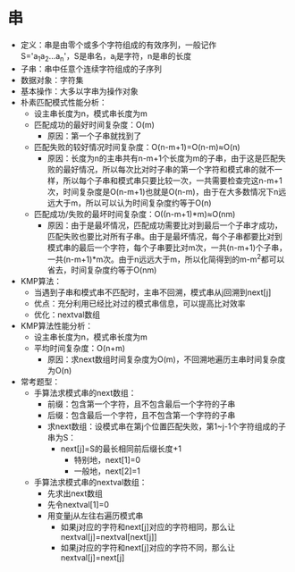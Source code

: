 # 串
- 定义：串是由零个或多个字符组成的有效序列，一般记作  
S='a<sub>1</sub>a<sub>2</sub>...a<sub>n</sub>'，S是串名，a<sub>i</sub>是字符，n是串的长度
- 子串：串中任意个连续字符组成的子序列
- 数据对象：字符集
- 基本操作：大多以字串为操作对象
- 朴素匹配模式性能分析：
  - 设主串长度为n，模式串长度为m
  - 匹配成功的最好时间复杂度：O(m)
    - 原因：第一个子串就找到了
  - 匹配失败的较好情况时间复杂度：O(n-m+1)=O(n-m)≈O(n)
    - 原因：长度为n的主串共有n-m+1个长度为m的子串，由于这是匹配失败的最好情况，所以每次比对时子串的第一个字符和模式串的就不一样，所以每个子串和模式串只要比较一次，一共需要检查完这n-m+1次，时间复杂度是O(n-m+1)也就是O(n-m)，由于在大多数情况下n远远大于m，所以可以认为时间复杂度约等于O(n)
  - 匹配成功/失败的最坏时间复杂度：O((n-m+1)*m)≈O(nm)
    - 原因：由于是最坏情况，匹配成功需要比对到最后一个子串才成功，匹配失败也要比对所有子串。由于是最坏情况，每个子串都要比对到模式串的最后一个字符，每个子串要比对m次，一共(n-m+1)个子串，一共(n-m+1)*m次。由于n远远大于m，所以化简得到的m-m<sup>2</sup>都可以省去，时间复杂度约等于O(nm)
- KMP算法：
  - 当遇到子串和模式串不匹配时，主串不回溯，模式串从j回溯到next[j]
  - 优点：充分利用已经比对过的模式串信息，可以提高比对效率
  - 优化：nextval数组
- KMP算法性能分析： 
  - 设主串长度为n，模式串长度为m
  - 平均时间复杂度：O(n+m)
    - 原因：求next数组时间复杂度为O(m)，不回溯地遍历主串时间复杂度为O(n)
- 常考题型：
  - 手算法求模式串的next数组：
    - 前缀：包含第一个字符，且不包含最后一个字符的子串
    - 后缀：包含最后一个字符，且不包含第一个字符的子串
    - 求next数组：设模式串在第j个位置匹配失败，第1~j-1个字符组成的子串为S：  
      - next[j]=S的最长相同前后缀长度+1
        - 特别地，next[1]=0
        - 一般地，next[2]=1
  - 手算法求模式串的nextval数组：
    - 先求出next数组
    - 先令nextval[1]=0
    - 用变量j从左往右遍历模式串
      - 如果j对应的字符和next[j]对应的字符相同，那么让nextval[j]=nextval[next[j]]
      - 如果j对应的字符和next[j]对应的字符不同，那么让nextval[j]=next[j]